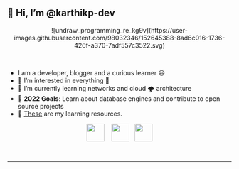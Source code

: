 
## 👋 Hi, I’m @karthikp-dev

<p align="center" dir="auto">
![undraw_programming_re_kg9v](https://user-images.githubusercontent.com/98032346/152645388-8ad6c016-1736-426f-a370-7adf557c3522.svg)
</p>

<br />

<ul>
<li>I am a developer, blogger and a curious learner 😃</li>
<li>👀 I’m interested in everything 🤣</li>
<li>🌱 I’m currently learning networks and cloud 🌩️ architecture</li>
<li>🎯 <b>2022 Goals</b>: Learn about database engines and contribute to open source projects</li>
<li>📖 <a href="https://www.notion.so/techkrtk/My-Dev-Blogs-Channels-cf6a36fca0354c95b67eb0c35e0d3eea" rel="nofollow" style="none">These</a> are my learning resources. </li>

</ul>
<p align="center" dir="auto">
<a href="https://blog.karthiksai.in" rel="nofollow"><img align="center" src="https://upload.wikimedia.org/wikipedia/commons/thumb/a/a0/Firefox_logo%2C_2019.svg/115px-Firefox_logo%2C_2019.svg.png" height="40" style="max-width: 100%;"></a> &nbsp;&nbsp;
<a href="https://twitter.com/techkrtk" rel="nofollow"><img align="center" src="https://raw.githubusercontent.com/peterthehan/peterthehan/master/assets/twitter.svg" height="40" style="max-width: 100%;"></a>&nbsp;&nbsp;
<a href="https://www.linkedin.com/in/ksrkrishna/" rel="nofollow"><img align="center" src="https://raw.githubusercontent.com/peterthehan/peterthehan/master/assets/linkedin.svg" height="40" style="max-width: 100%;"></a>
</p>



<br />
<hr />





